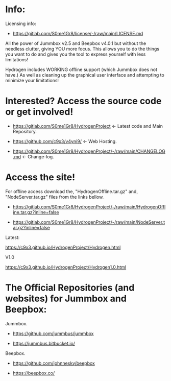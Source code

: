 # Info:

Licensing info: 

- https://gitlab.com/S0me1Gr8/license/-/raw/main/LICENSE.md

All the power of Jummbox v2.5 and Beepbox v4.0.1 but without the needless clutter, giving YOU more focus. This allows you to do the things you want to do and gives you the tool to express yourself with less limitations!  

Hydrogen includes WORKING offline support (which Jummbox does not have.) As well as cleaning up the graphical user interface and attempting to minimize your limitations! 

# Interested? Access the source code or get involved! 

- https://gitlab.com/S0me1Gr8/HydrogenProject <- Latest code and Main Repository. 

- https://github.com/c9x3/v4yni9/ <- Web Hosting.

- https://gitlab.com/S0me1Gr8/HydrogenProject/-/raw/main/CHANGELOG.md <- Change-log.

# Access the site! 

For offline access download the, "HydrogenOffline.tar.gz" and, "NodeServer.tar.gz" files from the links bellow. 

- https://gitlab.com/S0me1Gr8/HydrogenProject/-/raw/main/HydrogenOffline.tar.gz?inline=false

- https://gitlab.com/S0me1Gr8/HydrogenProject/-/raw/main/NodeServer.tar.gz?inline=false

Latest:

https://c9x3.github.io/HydrogenProject/Hydrogen.html

V1.0

https://c9x3.github.io/HydrogenProject/Hydrogen1.0.html

# The Official Repositories (and websites) for Jummbox and Beepbox:

Jummbox. 

- https://github.com/jummbus/jummbox

- https://jummbus.bitbucket.io/

Beepbox. 

- https://github.com/johnnesky/beepbox

- https://beepbox.co/
